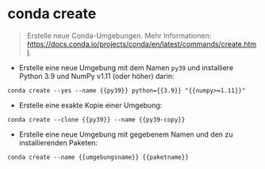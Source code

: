 # conda create

> Erstelle neue Conda-Umgebungen.
> Mehr Informationen: <https://docs.conda.io/projects/conda/en/latest/commands/create.html>.

- Erstelle eine neue Umgebung mit dem Namen `py39` und installiere Python 3.9 und NumPy v1.11 (oder höher) darin:

`conda create --yes --name {{py39}} python={{3.9}} "{{numpy>=1.11}}"`

- Erstelle eine exakte Kopie einer Umgebung:

`conda create --clone {{py39}} --name {{py39-copy}}`

- Erstelle eine neue Umgebung mit gegebenem Namen und den zu installierenden Paketen:

`conda create --name {{umgebungsname}} {{paketname}}`
